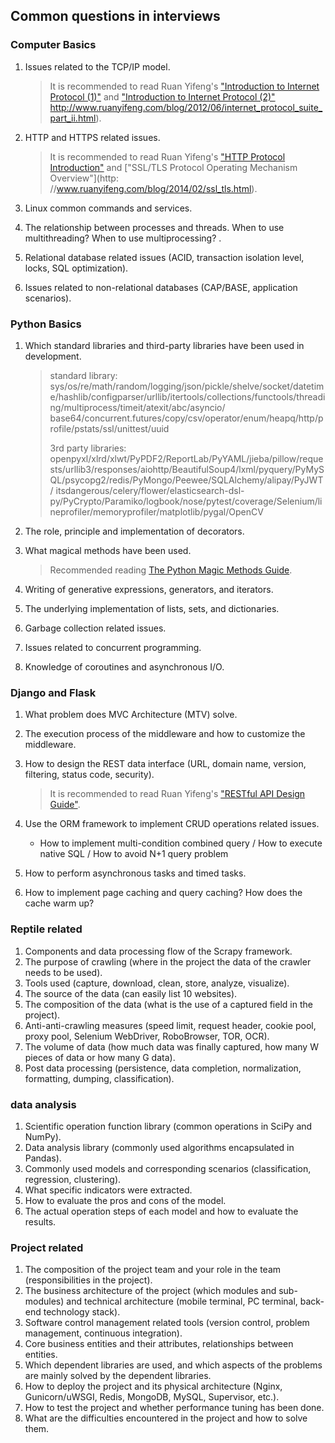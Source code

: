## Common questions in interviews

### Computer Basics

1. Issues related to the TCP/IP model.

   > It is recommended to read Ruan Yifeng's ["Introduction to Internet Protocol (1)"](http://www.ruanyifeng.com/blog/2012/05/internet_protocol_suite_part_i.html) and ["Introduction to Internet Protocol (2)"](http://www.ruanyifeng.com/blog/2012/05/internet_protocol_suite_part_i.html) http://www.ruanyifeng.com/blog/2012/06/internet_protocol_suite_part_ii.html).

2. HTTP and HTTPS related issues.

   > It is recommended to read Ruan Yifeng's ["HTTP Protocol Introduction"](http://www.ruanyifeng.com/blog/2016/08/http.html) and ["SSL/TLS Protocol Operating Mechanism Overview"](http: //www.ruanyifeng.com/blog/2014/02/ssl_tls.html).

3. Linux common commands and services.

4. The relationship between processes and threads. When to use multithreading? When to use multiprocessing? .

5. Relational database related issues (ACID, transaction isolation level, locks, SQL optimization).

6. Issues related to non-relational databases (CAP/BASE, application scenarios).

### Python Basics

1. Which standard libraries and third-party libraries have been used in development.

   > standard library: sys/os/re/math/random/logging/json/pickle/shelve/socket/datetime/hashlib/configparser/urllib/itertools/collections/functools/threading/multiprocess/timeit/atexit/abc/asyncio/ base64/concurrent.futures/copy/csv/operator/enum/heapq/http/profile/pstats/ssl/unittest/uuid
   >
   > 3rd party libraries: openpyxl/xlrd/xlwt/PyPDF2/ReportLab/PyYAML/jieba/pillow/requests/urllib3/responses/aiohttp/BeautifulSoup4/lxml/pyquery/PyMySQL/psycopg2/redis/PyMongo/Peewee/SQLAlchemy/alipay/PyJWT/ itsdangerous/celery/flower/elasticsearch-dsl-py/PyCrypto/Paramiko/logbook/nose/pytest/coverage/Selenium/lineprofiler/memoryprofiler/matplotlib/pygal/OpenCV

2. The role, principle and implementation of decorators.

3. What magical methods have been used.

   > Recommended reading [The Python Magic Methods Guide](https://pycoders-weekly-chinese.readthedocs.io/en/latest/issue6/a-guide-to-pythons-magic-methods.html).

4. Writing of generative expressions, generators, and iterators.

5. The underlying implementation of lists, sets, and dictionaries.

6. Garbage collection related issues.

7. Issues related to concurrent programming.

8. Knowledge of coroutines and asynchronous I/O.

### Django and Flask

1. What problem does MVC Architecture (MTV) solve.

2. The execution process of the middleware and how to customize the middleware.

3. How to design the REST data interface (URL, domain name, version, filtering, status code, security).

   > It is recommended to read Ruan Yifeng's ["RESTful API Design Guide"](http://www.ruanyifeng.com/blog/2014/05/restful_api.html).

4. Use the ORM framework to implement CRUD operations related issues.

   - How to implement multi-condition combined query / How to execute native SQL / How to avoid N+1 query problem

5. How to perform asynchronous tasks and timed tasks.

6. How to implement page caching and query caching? How does the cache warm up?

### Reptile related

1. Components and data processing flow of the Scrapy framework.
2. The purpose of crawling (where in the project the data of the crawler needs to be used).
3. Tools used (capture, download, clean, store, analyze, visualize).
4. The source of the data (can easily list 10 websites).
5. The composition of the data (what is the use of a captured field in the project).
6. Anti-anti-crawling measures (speed limit, request header, cookie pool, proxy pool, Selenium WebDriver, RoboBrowser, TOR, OCR).
7. The volume of data (how much data was finally captured, how many W pieces of data or how many G data).
8. Post data processing (persistence, data completion, normalization, formatting, dumping, classification).

### data analysis

1. Scientific operation function library (common operations in SciPy and NumPy).
2. Data analysis library (commonly used algorithms encapsulated in Pandas).
3. Commonly used models and corresponding scenarios (classification, regression, clustering).
4. What specific indicators were extracted.
5. How to evaluate the pros and cons of the model.
6. The actual operation steps of each model and how to evaluate the results.

### Project related

1. The composition of the project team and your role in the team (responsibilities in the project).
2. The business architecture of the project (which modules and sub-modules) and technical architecture (mobile terminal, PC terminal, back-end technology stack).
3. Software control management related tools (version control, problem management, continuous integration).
4. Core business entities and their attributes, relationships between entities.
5. Which dependent libraries are used, and which aspects of the problems are mainly solved by the dependent libraries.
6. How to deploy the project and its physical architecture (Nginx, Gunicorn/uWSGI, Redis, MongoDB, MySQL, Supervisor, etc.).
7. How to test the project and whether performance tuning has been done.
8. What are the difficulties encountered in the project and how to solve them.